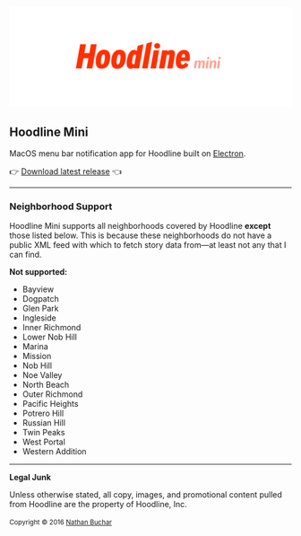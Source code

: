 ![](./docs/images/Banner.png)

## Hoodline Mini

MacOS menu bar notification app for Hoodline built on [Electron](https://electron.atom.io/).

👉 [Download latest release](/releases) 👈

***

### Neighborhood Support

Hoodline Mini supports all neighborhoods covered by Hoodline **except** those listed below. This is because these neighborhoods do not have a public XML feed with which to fetch story data from—at least not any that I can find.

**Not supported:**
* Bayview
* Dogpatch
* Glen Park
* Ingleside
* Inner Richmond
* Lower Nob Hill
* Marina
* Mission
* Nob Hill
* Noe Valley
* North Beach
* Outer Richmond
* Pacific Heights
* Potrero Hill
* Russian Hill
* Twin Peaks
* West Portal
* Western Addition

***

**Legal Junk**

Unless otherwise stated, all copy, images, and promotional content pulled from Hoodline are the property of Hoodline, Inc.

<small>Copyright &copy; 2016 [Nathan Buchar](mailto:hello@nathanbuchar.com)</small>
